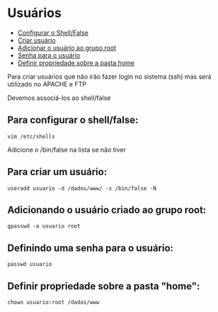 # Usuários

- [Configurar o Shell/False](#configurar-shell-false)
- [Criar usuário](#criar-usuario)
- [Adicionar o usuário ao grupo root](#adicionar-usuario-root)
- [Senha para o usuário](#senha-usuario)
- [Definir propriedade sobre a pasta home](#propriedade-home)


Para criar usuários que não irão fazer login no sistema (ssh) mas será utilizado no APACHE e FTP

Devemos associá-los ao shell/false

<a name="configurar-shell-false"></a> 
## Para configurar o shell/false:

    vim /etc/shells

Adicione o /bin/false na lista se não tiver

<a name="criar-usuario"></a> 
## Para criar um usuário:

    useradd usuario -d /dados/www/ -s /bin/false -N

<a name="adicionar-usuario-root"></a> 
## Adicionando o usuário criado ao grupo root:

    gpasswd -a usuario root

<a name="senha-usuario"></a> 
## Definindo uma senha para o usuário:

    passwd usuario

<a name="propriedade-home"></a> 
## Definir propriedade sobre a pasta "home":

    chown usuario:root /dados/www




